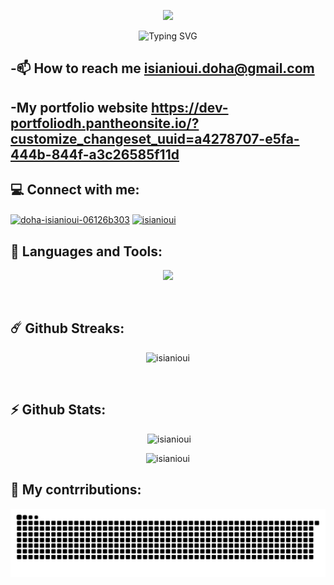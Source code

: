 
<p align="center"><img src="https://readme-typing-svg.herokuapp.com/?font=Righteous&size=35&center=true&vCenter=true&width=500&height=70&duration=4000&lines=Hi+There!+%F0%9F%91%8B;+I%27m+ISIANIOUI+Doha!;" /></p>
<p align="center"><img src="https://readme-typing-svg.herokuapp.com?font=Poetsen+one&pause=1000&color=8931F7&random=false&width=435&height=100&lines=A+passionate+developer+from+Morocco" alt="Typing SVG" /></p>




## -📫 How to reach me **isianioui.doha@gmail.com**
## -My portfolio website **https://dev-portfoliodh.pantheonsite.io/?customize_changeset_uuid=a4278707-e5fa-444b-844f-a3c26585f11d**




## 💻 Connect with me:
<p align="left">
<a href="https://linkedin.com/in/doha-isianioui-06126b303" target="blank"><img align="center" src="https://raw.githubusercontent.com/rahuldkjain/github-profile-readme-generator/master/src/images/icons/Social/linked-in-alt.svg" alt="doha-isianioui-06126b303" height="30" width="40" /></a>
<a href="https://instagram.com/isianioui" target="blank"><img align="center" src="https://raw.githubusercontent.com/rahuldkjain/github-profile-readme-generator/master/src/images/icons/Social/instagram.svg" alt="isianioui" height="30" width="40" /></a>
</p>

## 🎯 Languages and Tools:

<p align="center"> <img src="https://skillicons.dev/icons?i=cpp,java,js,nodejs,html,css,mysql,linux,python,flask,github,react,vscode,windows,)](https://skillicons.dev)"/></p>

<br>

## ☄️ Github Streaks:
<p align="center" ><img src="https://github-readme-stats.vercel.app/api/top-langs?username=isianioui&show_icons=true&locale=en&layout=compact&theme=tokyonight" alt="isianioui" /></p>
<br>


## ⚡ Github Stats:
<p align="center">&nbsp;<img src="https://github-readme-stats.vercel.app/api?username=isianioui&show_icons=true&locale=en&theme=tokyonight" alt="isianioui" /></p>



<p align="center"><img  src="https://github-readme-streak-stats.herokuapp.com/?user=isianioui&theme=tokyonight" alt="isianioui" /></p>


## 🐍 My contrributions:
<p img align="center" ><img src="https://raw.githubusercontent.com/isianioui/isianioui/output/github-contribution-grid-snake-dark.svg?palette=github-dark" alt="Snake eating my contributions" /></p>



